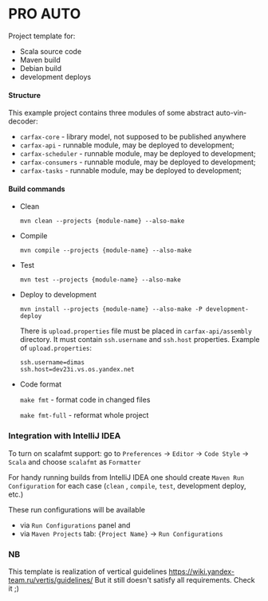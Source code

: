 PRO AUTO
================

Project template for:

* Scala source code
* Maven build
* Debian build
* development deploys

#### Structure

This example project contains three modules of some abstract auto-vin-decoder:

* `carfax-core` - library model, not supposed to be published anywhere
* `carfax-api`  - runnable module, may be deployed to development;
* `carfax-scheduler`  - runnable module, may be deployed to development;
* `carfax-consumers`  - runnable module, may be deployed to development;
* `carfax-tasks`  - runnable module, may be deployed to development;

#### Build commands

* Clean

  `mvn clean --projects {module-name} --also-make`
* Compile

  `mvn compile --projects {module-name} --also-make`
* Test

  `mvn test --projects {module-name} --also-make`
* Deploy to development

  `mvn install --projects {module-name} --also-make -P development-deploy`

  There is `upload.properties` file must be placed in `carfax-api/assembly` directory. It must contain `ssh.username`
  and `ssh.host` properties. Example of `upload.properties`:

  ```
  ssh.username=dimas
  ssh.host=dev23i.vs.os.yandex.net
  ```
* Code format

  `make fmt` - format code in changed files

  `make fmt-full` - reformat whole project

### Integration with IntelliJ IDEA

To turn on scalafmt support: go to `Preferences` -> `Editor` -> `Code Style` -> `Scala` and choose `scalafmt`
as `Formatter`

For handy running builds from IntelliJ IDEA one should create `Maven Run Configuration` for each case (`clean`
, `compile`, `test`, development deploy, etc.)

These run configurations will be available

- via `Run Configurations` panel and
- via `Maven Projects` tab: `{Project Name}` -> `Run Configurations`

### NB

This template is realization of vertical guidelines https://wiki.yandex-team.ru/vertis/guidelines/
But it still doesn't satisfy all requirements. Check it ;)
